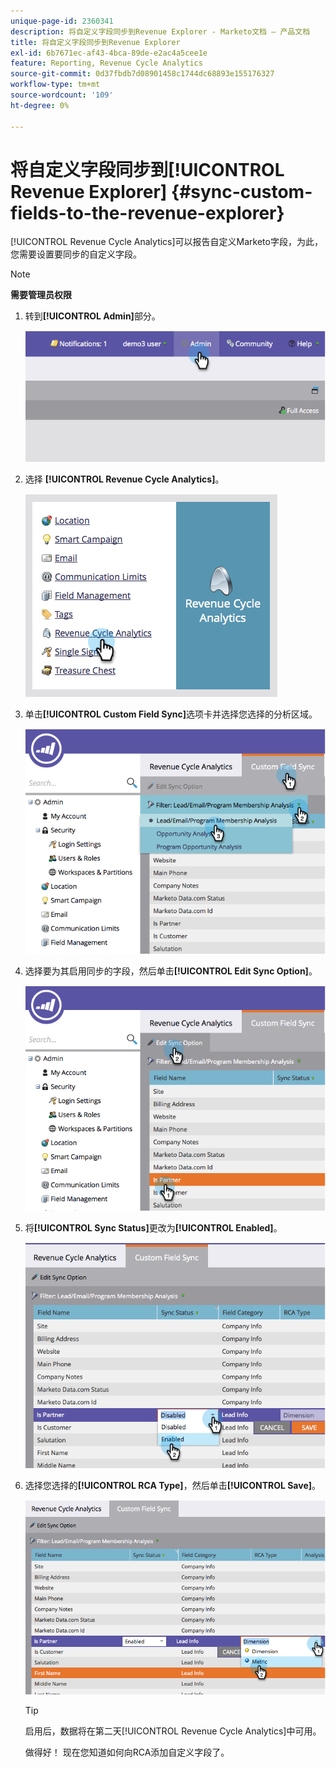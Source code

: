 ```yaml
---
unique-page-id: 2360341
description: 将自定义字段同步到Revenue Explorer - Marketo文档 — 产品文档
title: 将自定义字段同步到Revenue Explorer
exl-id: 6b7671ec-af43-4bca-89de-e2ac4a5cee1e
feature: Reporting, Revenue Cycle Analytics
source-git-commit: 0d37fbdb7d08901458c1744dc68893e155176327
workflow-type: tm+mt
source-wordcount: '109'
ht-degree: 0%

---
```


# 将自定义字段同步到[!UICONTROL Revenue Explorer] {#sync-custom-fields-to-the-revenue-explorer}

[!UICONTROL Revenue Cycle Analytics]可以报告自定义Marketo字段，为此，您需要设置要同步的自定义字段。

>[!NOTE]
>
>**需要管理员权限**

1. 转到&#x200B;**[!UICONTROL Admin]**&#x200B;部分。

   ![](assets/image2014-9-19-9-3a51-3a11.png)

1. 选择 **[!UICONTROL Revenue Cycle Analytics]**。

   ![](assets/image2014-9-19-9-3a51-3a19.png)

1. 单击&#x200B;**[!UICONTROL Custom Field Sync]**&#x200B;选项卡并选择您选择的分析区域。

   ![](assets/image2014-9-19-9-3a51-3a26.png)

1. 选择要为其启用同步的字段，然后单击&#x200B;**[!UICONTROL Edit Sync Option]**。

   ![](assets/image2014-9-19-9-3a51-3a36.png)

1. 将&#x200B;**[!UICONTROL Sync Status]**&#x200B;更改为&#x200B;**[!UICONTROL Enabled]**。

   ![](assets/image2014-9-19-9-3a51-3a45.png)

1. 选择您选择的&#x200B;**[!UICONTROL RCA Type]**，然后单击&#x200B;**[!UICONTROL Save]**。

   ![](assets/image2014-9-19-9-3a51-3a52.png)

   >[!TIP]
   >
   >启用后，数据将在第二天[!UICONTROL Revenue Cycle Analytics]中可用。

   做得好！ 现在您知道如何向RCA添加自定义字段了。
